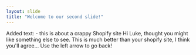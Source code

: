 ```yaml
---
layout: slide
title: "Welcome to our second slide!"
---
```

Added text: - this is about a crappy Shopify site
Hi Luke, thought you might like something else to see.
This is much better than your shopify site, I think you'll agree...
Use the left arrow to go back!
